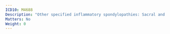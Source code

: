 ```yaml
---
ICD10: M4688
Description: "Other specified inflammatory spondylopathies: Sacral and sacrococcygeal region"
Matters: No
Weight: 0
---
```


